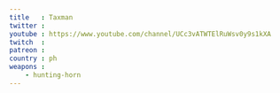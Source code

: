 ```yaml
---
title   : Taxman
twitter :
youtube : https://www.youtube.com/channel/UCc3vATWTElRuWsv0y9s1kXA
twitch  :
patreon :
country : ph
weapons :
    - hunting-horn
---
```

